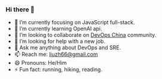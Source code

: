 ### Hi there 👋

- 🔭 I’m currently focusing on JavaScript full-stack.
- 🌱 I’m currently learning OpenAI api.
- 👯 I’m looking to collaborate on [DevOps China](https://www.devopschina.org) community.
- 🤔 I’m looking for help with a new job.
- 💬 Ask me anything about DevOps and SRE.
- 📫 Reach me: liuzh66@gmail.com 
- 😄 Pronouns: He/Him
- ⚡ Fun fact: running, hiking, reading.
